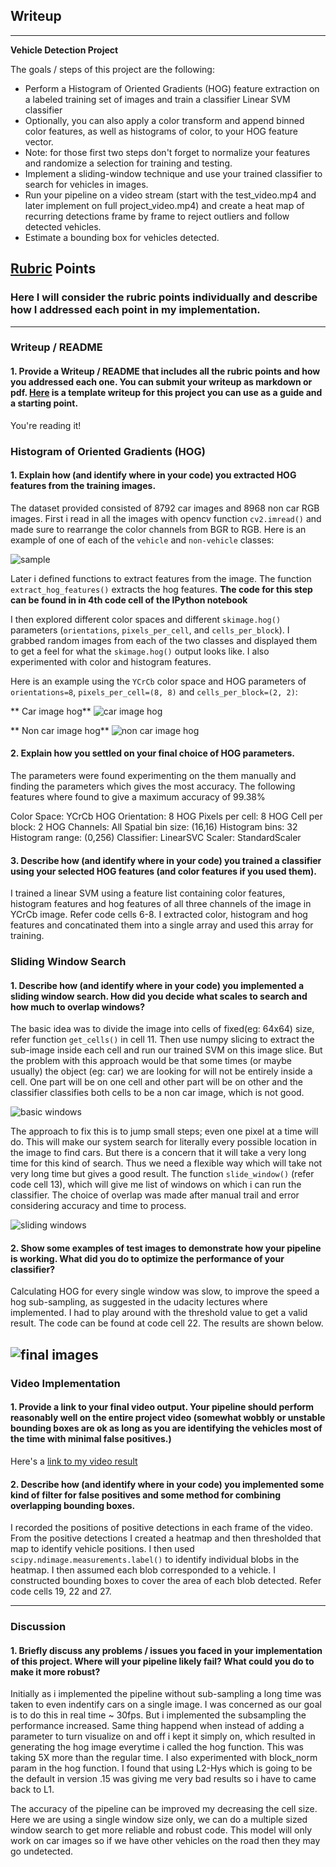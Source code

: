 ## Writeup

---

**Vehicle Detection Project**

The goals / steps of this project are the following:

* Perform a Histogram of Oriented Gradients (HOG) feature extraction on a labeled training set of images and train a classifier Linear SVM classifier
* Optionally, you can also apply a color transform and append binned color features, as well as histograms of color, to your HOG feature vector. 
* Note: for those first two steps don't forget to normalize your features and randomize a selection for training and testing.
* Implement a sliding-window technique and use your trained classifier to search for vehicles in images.
* Run your pipeline on a video stream (start with the test_video.mp4 and later implement on full project_video.mp4) and create a heat map of recurring detections frame by frame to reject outliers and follow detected vehicles.
* Estimate a bounding box for vehicles detected.

[//]: # (Image References)
[sample]: ./output_images/sample.png
[hog_car]: ./output_images/hog_feature_car.png
[hog_noncar]: ./output_images/hog_feature_noncar.png
[my_sliding_win]: ./output_images/my_sliding_win.png
[sliding_win]: ./output_images/sliding_win.png
[final]: ./output_images/final.png
[video1]: ./lane_plus_car.mp4

## [Rubric](https://review.udacity.com/#!/rubrics/513/view) Points
### Here I will consider the rubric points individually and describe how I addressed each point in my implementation.  

---
### Writeup / README

#### 1. Provide a Writeup / README that includes all the rubric points and how you addressed each one.  You can submit your writeup as markdown or pdf.  [Here](https://github.com/udacity/CarND-Vehicle-Detection/blob/master/writeup_template.md) is a template writeup for this project you can use as a guide and a starting point.  

You're reading it!

### Histogram of Oriented Gradients (HOG)

#### 1. Explain how (and identify where in your code) you extracted HOG features from the training images.

The dataset provided consisted of 8792 car images and 8968 non car RGB images. First i read in all the images with opencv function `cv2.imread()` and made sure to rearrange the color channels from BGR to RGB. Here is an example of one of each of the `vehicle` and `non-vehicle` classes:

![sample][sample]

Later i defined functions to extract features from the image. The function `extract_hog_features()` extracts the hog features. **The code for this step can be found in in 4th code cell of the IPython notebook**

I then explored different color spaces and different `skimage.hog()` parameters (`orientations`, `pixels_per_cell`, and `cells_per_block`).  I grabbed random images from each of the two classes and displayed them to get a feel for what the `skimage.hog()` output looks like. I also experimented with color and histogram features.

Here is an example using the `YCrCb` color space and HOG parameters of `orientations=8`, `pixels_per_cell=(8, 8)` and `cells_per_block=(2, 2)`:

** Car image hog**
![car image hog][hog_car]

** Non car image hog**
![non car image hog][hog_noncar]

#### 2. Explain how you settled on your final choice of HOG parameters.

The parameters were found experimenting on the them manually and finding the parameters which gives the most accuracy. The following features where found to give a maximum accuracy of 99.38%

Color Space: YCrCb
HOG Orientation: 8
HOG Pixels per cell: 8
HOG Cell per block: 2
HOG Channels: All
Spatial bin size: (16,16)
Histogram bins: 32
Histogram range: (0,256)
Classifier: LinearSVC
Scaler: StandardScaler

#### 3. Describe how (and identify where in your code) you trained a classifier using your selected HOG features (and color features if you used them).

I trained a linear SVM using a feature list containing color features, histogram features and hog features of all three channels of the image in YCrCb image. Refer code cells 6-8. I extracted color, histogram and hog features and concatinated them into a single array and used this array for training.

### Sliding Window Search

#### 1. Describe how (and identify where in your code) you implemented a sliding window search.  How did you decide what scales to search and how much to overlap windows?

The basic idea was to divide the image into cells of fixed(eg: 64x64) size, refer function `get_cells()` in cell 11. Then use numpy slicing to extract the sub-image inside each cell and run our trained SVM on this image slice. But the problem with this approach would be that some times (or maybe usually) the object (eg: car) we are looking for will not be entirely inside a cell. One part will be on one cell and other part will be on other and the classifier classifies both cells to be a non car image, which is not good.

![basic windows][my_sliding_win]

The approach to fix this is to jump small steps; even one pixel at a time will do. This will make our system search for literally every possible location in the image to find cars. But there is a concern that it will take a very long time for this kind of search. Thus we need a flexible way which will take not very long time but gives a good result. The function `slide_window()` (refer code cell 13),  which will give me list of windows on which i can run the classifier. The choice of overlap was made after manual trail and error considering accuracy and time to process.

![sliding windows][sliding_win]

#### 2. Show some examples of test images to demonstrate how your pipeline is working.  What did you do to optimize the performance of your classifier?

Calculating HOG for every single window was slow, to improve the speed a hog sub-sampling, as suggested in the udacity lectures where implemented. I had to play around with the threshold value to get a valid result. The code can be found at code cell 22. The results are shown below.

![final images][final]
---

### Video Implementation

#### 1. Provide a link to your final video output.  Your pipeline should perform reasonably well on the entire project video (somewhat wobbly or unstable bounding boxes are ok as long as you are identifying the vehicles most of the time with minimal false positives.)

Here's a [link to my video result](./lane_plus_car.mp4)


#### 2. Describe how (and identify where in your code) you implemented some kind of filter for false positives and some method for combining overlapping bounding boxes.

I recorded the positions of positive detections in each frame of the video.  From the positive detections I created a heatmap and then thresholded that map to identify vehicle positions.  I then used `scipy.ndimage.measurements.label()` to identify individual blobs in the heatmap.  I then assumed each blob corresponded to a vehicle.  I constructed bounding boxes to cover the area of each blob detected.  Refer code cells 19, 22 and 27.

---

### Discussion

#### 1. Briefly discuss any problems / issues you faced in your implementation of this project.  Where will your pipeline likely fail?  What could you do to make it more robust?

Initially as i implemented the pipeline without sub-sampling a long time was taken to even indentify cars on a single image. I was concerned as our goal is to do this in real time ~ 30fps. But i implemented the subsampling the performance increased. 
Same thing happend when instead of adding a parameter to turn visualize on and off i kept it simply on, which resulted in generating the hog image everytime i called the hog function. This was taking 5X more than the regular time.
I also experimented with block_norm param in the hog function. I found that using L2-Hys which is going to be the default in version .15 was giving me very bad results so i have to came back to L1. 

The accuracy of the pipeline can be improved my decreasing the cell size. Here we are using a single window size only, we can do a multiple sized window search to get more reliable and robust code. This model will only work on car images so if we have other vehicles on the road then they may go undetected.

